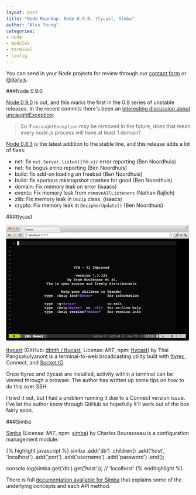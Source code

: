 ```yaml
---
layout: post
title: "Node Roundup: Node 0.9.0, ttycast, Simba"
author: "Alex Young"
categories: 
- node
- modules
- terminal
- config
---
```


<div class="intro">
You can send in your Node projects for review through our <a href="/contact.html">contact form</a> or <a href="http://twitter.com/dailyjs">@dailyjs</a>.
</div>

###Node 0.9.0

[Node 0.9.0](http://blog.nodejs.org/2012/07/20/version-0-9-0-unstable/) is out, and this marks the first in the 0.9 series of unstable releases.  In the recent commits there's been an [interesting discussion about uncaughtException](https://github.com/joyent/node/commit/e8af3405574dfee2cb8c11bf27195b774332db96):

> So if `uncaughtException` may be removed in the future, does that mean every node.js process will have at least 1 domain?

[Node 0.8.3](http://blog.nodejs.org/2012/07/19/node-v0-8-3-stable/) is the latest addition to the stable line, and this release adds a lot of fixes:

* net: fix `net.Server.listen({fd:x})` error reporting (Ben Noordhuis)
* net: fix bogus errno reporting (Ben Noordhuis)
* build: fix add-on loading on freebsd (Ben Noordhuis)
* build: fix spurious mksnapshot crashes for good (Ben Noordhuis)
* domain: Fix memory leak on error (isaacs)
* events: Fix memory leak from `removeAllListeners` (Nathan Rajlich)
* zlib: Fix memory leak in `Unzip` class. (isaacs)
* crypto: Fix memory leak in `DecipherUpdate()` (Ben Noordhuis)

###ttycast

![ttycast](/images/posts/ttycast.png)

[ttycast](http://me.dt.in.th/page/ttycast) (GitHub: [dtinth / ttycast](https://github.com/dtinth/ttycast), License: _MIT_, npm: [ttycast](http://npmjs.org/package/ttycast)) by Thai Pangsakulyanont is a terminal-to-web broadcasting utility built with [ttyrec](http://0xcc.net/ttyrec/index.html.en), Connect, and [Socket.IO](http://socket.io/).

Once ttyrec and ttycast are installed, activity within a terminal can be viewed through a browser.  The author has written up some tips on how to do this over SSH.

I tried it out, but I had a problem running it due to a Connect version issue.  I've let the author know through GitHub so hopefully it'll work out of the box fairly soon.

###Simba

[Simba](https://github.com/cbou/simba.js) (License: _MIT_, npm: [simba](http://npmjs.org/package/simba)) by Charles Bourasseau is a configuration management module:

{% highlight javascript %}
simba
  .add('db')
  .children() 
    .add('host', 'localhost')
    .add('port')
    .add('username')
    .add('password')
  .end();

console.log(simba.get('db').get('host')); // 'localhost'
{% endhighlight %}

There is full [documentation available for Simba](https://github.com/cbou/simba.js/blob/master/doc/api.md) that explains some of the underlying concepts and each API method.
